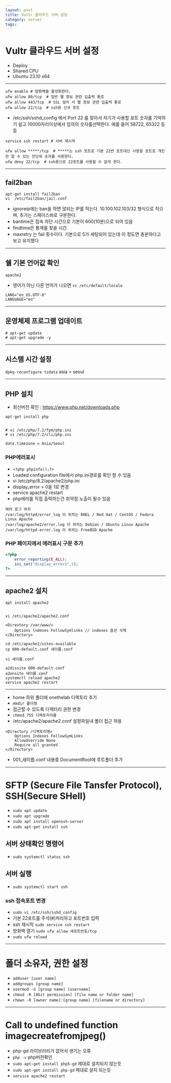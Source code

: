 ```yaml
---
layout: post
title: Vultr 클라우드 서버 설정
category: server
tags: 
---
```


# Vultr 클라우드 서버 설정
* Deploy
* Shared CPU
* Ubuntu 23.10 x64

---

```
ufw enable # 방화벽을 활성화한다.
ufw allow 80/tcp  # 일반 웹 정보 관련 입출력 통로
ufw allow 443/tcp  # SSL 설치 시 웹 정보 관련 입출력 통로 
ufw allow 22/tcp  # ssh용 신규 포트
```

* /etc/ssh/sshd_config 에서 Port 22 를 찾아서 자기가 사용할 포트 숫자를 기억하기 쉽고 10000자리이상에서 임의의 숫자를선택한다. 예를 들어 58722, 65322 등등

```
service ssh restart # 서버 재시작

ufw allow *****/tcp  # *****는 ssh 포트로 기본 22번 포트대신 사용할 포트로 개인만 알 수 있는 만단위 숫자를 사용한다.
ufw deny 22/tcp  # ssh용으로 22포트를 사용할 수 없게 한다.
```

---

## fail2ban

```
apt-get install fail2ban
vi  /etc/fail2ban/jail.conf
```

* ignoreip에는 ban을 하면 않되는 IP를 적는다. 10.100.102.103/32 형식으로 적으며, 추가는 스페이스바로 구분한다.
* bantime은 접속 차단 시간으로 기본이 600(10분)으로 되어 있음
* findtime은 통계를 찾을 시간.
* maxretry 는 fail 횟수이다. 기본으로 5가 세팅되어 있는데 이 정도면 충분하다고 보고 유지했다

---

## 쉘 기본 언어값 확인
```
apache2
```
* 영어가 아닌 다른 언어가 나오면 ```vi /etc/default/locale```
  
```
LANG="en_US.UTF-8"
LANGUAGE="en"
```

---

## 운영체제 프로그램 업데이트

```
# apt-get update 
# apt-get upgrade -y
```

---

## 시스템 시간 설정

```dpkg-reconfigure tzdata```
asia > seoul

---

## PHP 설치
* 최신버전 확인 : https://www.php.net/downloads.php

```
apt-get install php


# vi /etc/php/7.2/fpm/php.ini
# vi /etc/php/7.2/cli/php.ini

date.timezone = Asia/Seoul
```

### PHP에러표시
* ```<?php phpinfo();?>```
* Loaded configuration file에서 php.ini경로를 확인 할 수 있음
* vi /etc/php/8.2/apache2/php.ini
* display_error = 0을 1로 변경
* service apache2 restart
* php에러를 직접 출력하는건 취약점 노출이 될수 있음
```
에러 로그 위치
/var/log/httpd/error_log 이 위치는 RHEL / Red Hat / CentOS / Fedora Linux Apache
/var/log/apache2/error.log 이 위치는 Debian / Ubuntu Linux Apache
/var/log/httpd-error.log 이 위치는 FreeBSD Apache
```

### PHP 페이지에서 에러표시 구문 추가
```php
<?php
    error_reporting(E_ALL);
    ini_set("display_errors",1);
?>
```

---

## apache2 설치
```
apt install apache2


vi /etc/apache2/apache2.conf

<Direvtory /var/www/>
    Options lndexes FollowSymlinks // indexes 옵션 삭제
</Directory>
```

```
cd /etc/apache2/sites-available
cp 000-default.conf 새이름.conf

vi 새이름.conf

a2dissite 000-default.conf
a2ensite 새이름.conf
systemctl reload apache2
service apache2 restart
```


---

* home 하위 폴더에 onethelab 디렉토리 추가
* ```mkdir 폴더명```
* 접근할 수 있도록 디렉터리 권한 변경
* ```chmod 755 디렉토리이름```
* /etc/apache2/apache2.conf 설정파일내 폴더 접근 허용
  
```
<Directory /디렉토리명>
    Options Indexes FollowSymLinks
    AllowOverride None
    Require all granted
</Directory>
```
* 001_새이름.conf 내용중 DocumentRoot에 루트폴더 추가

---

# SFTP (Secure File Tansfer Protocol), SSH(Secure SHell)

* ```sudo apt update```
* ```sudo apt upgrade```
* ```sudo apt install openssh-server```
* ```sudo apt-get install ssh```

## 서버 상태확인 명령어

* ```sudo systemctl status ssh```

## 서버 실행

* ```sudo systemctl start ssh```

### ssh 접속포트 변경
* ```sudo vi /etc/ssh/sshd_config```
* 기본 22포트를 주석(#)처리하고 포트번호 입력
* ssh 재시작 ```sudo service ssh restart```
* 방화벽 열기 ```sudo ufw allow 새포트번호/tcp```
* ```sudo ufw reload```

---

# 폴더 소유자, 권한 설정
* ```adduser [user name]```
* ```addgroups [group name]```
* ```usermod -G [group name] [username]```
* ```chmod -R [8bit permission] [file name or folder name]```
* ```chown -R [owner name]:[group name] [filename or directory]```

---

# Call to undefined function imagecreatefromjpeg()
* php-gd 라이브러리가 없어서 생기는 오류
* ```php -v``` php버전확인
* ```sudo apt-get install php5-gd``` 제대로 설치되지 않는듯
* ```sudo apt-get install php-gd``` 제대로 설치 되는듯
* ```service apache2 restart```